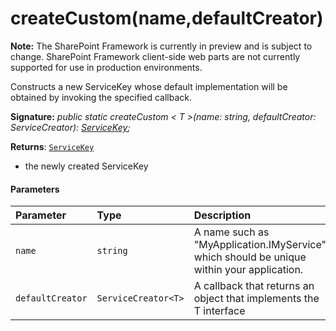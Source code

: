 # createCustom(name,defaultCreator)
**Note:** The SharePoint Framework is currently in preview and is subject to change. SharePoint Framework client-side web parts are not currently supported for use in production environments.



Constructs a new ServiceKey whose default implementation will be obtained by invoking the specified callback.

**Signature:** _public static createCustom < T >(name: string, defaultCreator: ServiceCreator<T>): [ServiceKey](../../sp-core-library.api/class/servicekey.md)<T>;_

**Returns**: [`ServiceKey`](../../sp-core-library.api/class/servicekey.md)<T>



- the newly created ServiceKey

#### Parameters


| Parameter	   | Type    | Description |
|:-------------|:---------------|:------------|
| `name`    | `string` | A name such as "MyApplication.IMyService" which should be unique within your application. |
| `defaultCreator`    | `ServiceCreator<T>` | A callback that returns an object that implements the T interface |


